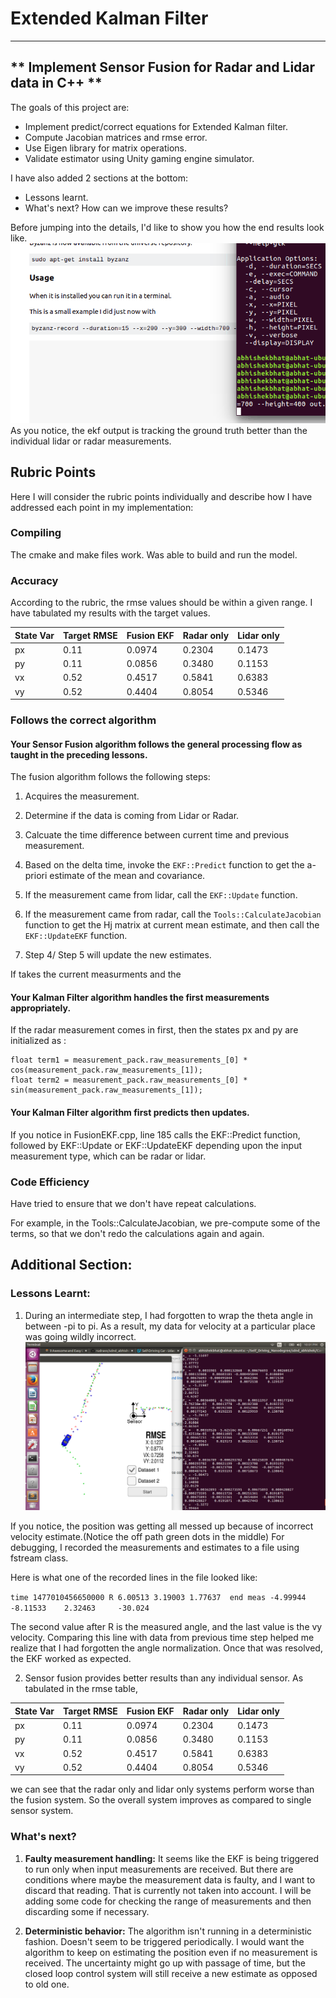 # Extended Kalman Filter
---
## ** Implement Sensor Fusion for Radar and Lidar data in C++ ** ##

The goals of this project are:
* Implement predict/correct equations for Extended Kalman filter.
* Compute Jacobian matrices and rmse error.
* Use Eigen library for matrix operations.  
* Validate estimator using Unity gaming engine simulator.  

I have also added 2 sections at the bottom:
* Lessons learnt.
* What's next? How can we improve these results?

Before jumping into the details, I'd like to show you how the end results look like.
![alt text](./images/out.gif)
As you notice, the ekf output is tracking the ground truth better than the individual lidar or radar measurements.


## Rubric Points
Here I will consider the rubric points individually and describe how I have addressed each point in my implementation:

### Compiling
The cmake and make files work. Was able to build and run the model.

### Accuracy
According to the rubric, the rmse values should be within a given range. I have tabulated my results with the target values.

|State Var| Target RMSE | Fusion EKF |Radar only| Lidar only|
|---------|-------------|-----|----------|-----------|
|px|0.11| 0.0974|0.2304|0.1473|
|py|0.11| 0.0856|0.3480|0.1153|
|vx|0.52| 0.4517|0.5841|0.6383|
|vy|0.52| 0.4404|0.8054|0.5346|

### Follows the correct algorithm

#### Your Sensor Fusion algorithm follows the general processing flow as taught in the preceding lessons.

The fusion algorithm follows the following steps:
1) Acquires the measurement.

2) Determine if the data is coming from Lidar or Radar.

3) Calcuate the time difference between current time and previous measurement.

4) Based on the delta time, invoke the ```EKF::Predict``` function to get the a-priori estimate of the mean and covariance.

5) If the measurement came from lidar, call the ```EKF::Update``` function.

6) If the measurement came from radar, call the ```Tools::CalculateJacobian``` function to get the Hj matrix at current mean estimate, and then call the ```EKF::UpdateEKF``` function.

7) Step 4/ Step 5 will update the new estimates.

If takes the current measurments and the  

#### Your Kalman Filter algorithm handles the first measurements appropriately.

If the radar measurement comes in first, then the states px and py are initialized as :

```
float term1 = measurement_pack.raw_measurements_[0] * cos(measurement_pack.raw_measurements_[1]);
float term2 = measurement_pack.raw_measurements_[0] * sin(measurement_pack.raw_measurements_[1]);

```

#### Your Kalman Filter algorithm first predicts then updates.

If you notice in FusionEKF.cpp, line 185 calls the EKF::Predict function, followed by EKF::Update or EKF::UpdateEKF depending upon the input measurement type, which can be radar or lidar.


### Code Efficiency
Have tried to ensure that we don't have repeat calculations.

For example, in the Tools::CalculateJacobian, we pre-compute some of the terms, so that we don't redo the calculations again and again.

## Additional Section:
### Lessons Learnt:
1) During an intermediate step, I had forgotten to wrap the theta angle in between -pi to pi. As a result, my data for velocity at a particular place was going wildly incorrect.
![alt text](./images/forgot_wrapping.png)

If you notice, the position was getting all messed up because of incorrect velocity estimate.(Notice the off path green dots in the middle) For debugging, I recorded the measurements and estimates to a file using fstream class.

Here is what one of the recorded lines in the file looked like:

```time 1477010456650000 R 6.00513 3.19003 1.77637  end meas -4.99944 	 -8.11533 	 2.32463 	 -30.024``` 	 

The second value after R is the measured angle, and the last value is the vy velocity. Comparing this line with data from previous time step helped me realize that I had forgotten the angle normalization. Once that was resolved, the EKF worked as expected.

2) Sensor fusion provides better results than any individual sensor. As tabulated in the rmse table,


|State Var| Target RMSE | Fusion EKF |Radar only| Lidar only|
|---------|-------------|-----|----------|-----------|
|px|0.11| 0.0974|0.2304|0.1473|
|py|0.11| 0.0856|0.3480|0.1153|
|vx|0.52| 0.4517|0.5841|0.6383|
|vy|0.52| 0.4404|0.8054|0.5346|

  we can see that the radar only and lidar only systems perform worse than the fusion system. So the overall system improves as compared to single sensor system.

### What's next?
1. **Faulty measurement handling:** It seems like the EKF is being triggered to run only when input measurements are received. But there are conditions where maybe the measurement data is faulty, and I want to discard that reading. That is currently not taken into account. I will be adding some code for checking the range of measurements and then discarding some if necessary.

2. **Deterministic behavior:** The algorithm isn't running in a deterministic  fashion. Doesn't seem to be triggered periodically. I would want the algorithm to keep on estimating the position even if no measurement is received. The uncertainty might go up with passage of time, but the closed loop control system will still receive a new estimate as opposed to old one.
